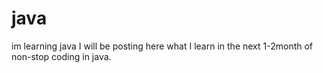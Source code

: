 # java
im learning java
I will be posting here what I learn in the next 1-2month of non-stop coding in java.
